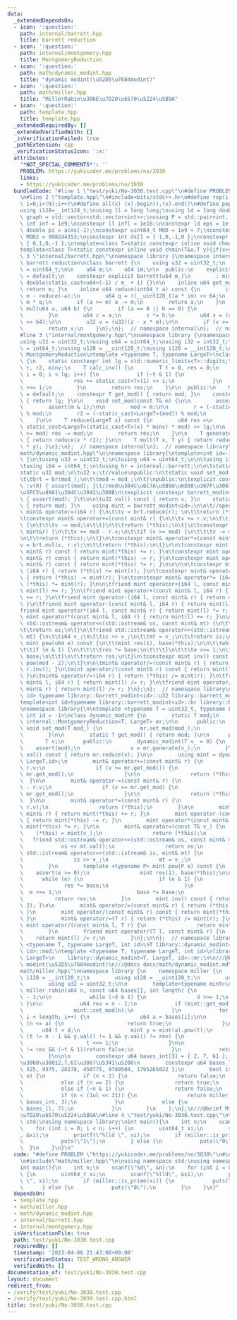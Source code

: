 ```yaml
---
data:
  _extendedDependsOn:
  - icon: ':question:'
    path: internal/barrett.hpp
    title: barrett reduction
  - icon: ':question:'
    path: internal/montgomery.hpp
    title: MontgomeryReduction
  - icon: ':question:'
    path: math/dynamic_modint.hpp
    title: "dynamic modint(\u52D5\u7684modint)"
  - icon: ':question:'
    path: math/miller.hpp
    title: "MillerRabin\u306E\u7D20\u6570\u5224\u5B9A"
  - icon: ':question:'
    path: template.hpp
    title: template.hpp
  _extendedRequiredBy: []
  _extendedVerifiedWith: []
  _isVerificationFailed: true
  _pathExtension: cpp
  _verificationStatusIcon: ':x:'
  attributes:
    '*NOT_SPECIAL_COMMENTS*': ''
    PROBLEM: https://yukicoder.me/problems/no/3030
    links:
    - https://yukicoder.me/problems/no/3030
  bundledCode: "#line 1 \"test/yuki/No-3030.test.cpp\"\n#define PROBLEM \"https://yukicoder.me/problems/no/3030\"\
    \n#line 2 \"template.hpp\"\n#include<bits/stdc++.h>\n#define rep(i, N)  for(int\
    \ i=0;i<(N);i++)\n#define all(x) (x).begin(),(x).end()\n#define popcount(x) __builtin_popcount(x)\n\
    using i128=__int128_t;\nusing ll = long long;\nusing ld = long double;\nusing\
    \ graph = std::vector<std::vector<int>>;\nusing P = std::pair<int, int>;\nconstexpr\
    \ int inf = 1e9;\nconstexpr ll infl = 1e18;\nconstexpr ld eps = 1e-6;\nconst long\
    \ double pi = acos(-1);\nconstexpr uint64_t MOD = 1e9 + 7;\nconstexpr uint64_t\
    \ MOD2 = 998244353;\nconstexpr int dx[] = { 1,0,-1,0 };\nconstexpr int dy[] =\
    \ { 0,1,0,-1 };\ntemplate<class T>static constexpr inline void chmax(T&x,T y){if(x<y)x=y;}\n\
    template<class T>static constexpr inline void chmin(T&x,T y){if(x>y)x=y;}\n#line\
    \ 3 \"internal/barrett.hpp\"\nnamespace library {\nnamespace internal {\n/// @brief\
    \ barrett reduction\nclass barrett {\n    using u32 = uint32_t;\n    using u64\
    \ = uint64_t;\n\n    u64 m;\n    u64 im;\n\n  public:\n    explicit barrett()\
    \ = default;\n    constexpr explicit barrett(u64 m_)\n        : m(m_), im((u64)(long\
    \ double)static_cast<u64>(-1) / m_ + 1) {}\n\n    inline u64 get_mod() const {\
    \ return m; }\n    inline u64 reduce(int64_t a) const {\n        if (a < 0) return\
    \ m - reduce(-a);\n        u64 q = ((__uint128_t)a * im) >> 64;\n        a -=\
    \ m * q;\n        if (a >= m) a -= m;\n        return a;\n    }\n    inline u64\
    \ mul(u64 a, u64 b) {\n        if (a == 0 || b == 0) {\n            return 0;\n\
    \        }\n        u64 z = a;\n        z *= b;\n        u64 x = (u64)(((__uint128_t)(z)*im)\
    \ >> 64);\n\n        u32 v = (u32)(z - x * m);\n\n        if (v >= m) v += m;\n\
    \        return v;\n    }\n};\n};  // namespace internal\n};  // namespace library\n\
    #line 3 \"internal/montgomery.hpp\"\nnamespace library {\nnamespace internal {\n\
    using u32 = uint32_t;\nusing u64 = uint64_t;\nusing i32 = int32_t;\nusing i64\
    \ = int64_t;\nusing u128 = __uint128_t;\nusing i128 = __int128_t;\n/// @brief\
    \ MontgomeryReduction\ntemplate <typename T, typename LargeT>\nclass MontgomeryReduction\
    \ {\n    static constexpr int lg = std::numeric_limits<T>::digits;\n    T mod,\
    \ r, r2, minv;\n    T calc_inv() {\n        T t = 0, res = 0;\n        for (int\
    \ i = 0; i < lg; i++) {\n            if (~t & 1) {\n                t += mod;\n\
    \                res += static_cast<T>(1) << i;\n            }\n            t\
    \ >>= 1;\n        }\n        return res;\n    }\n\n  public:\n    MontgomeryReduction()\
    \ = default;\n    constexpr T get_mod() { return mod; }\n    constexpr int get_lg()\
    \ { return lg; }\n\n    void set_mod(const T& m) {\n\n        assert(m > 0);\n\
    \        assert(m & 1);\n\n        mod = m;\n\n        r = (-static_cast<T>(mod))\
    \ % mod;\n        r2 = (-static_cast<LargeT>(mod)) % mod;\n        minv = calc_inv();\n\
    \    }\n\n    T reduce(LargeT x) const {\n        u64 res =\n            (x +\
    \ static_cast<LargeT>(static_cast<T>(x) * minv) * mod) >> lg;\n\n        if (res\
    \ >= mod) res -= mod;\n        return res;\n    }\n\n    T generate(LargeT x)\
    \ { return reduce(x * r2); }\n\n    T mult(T x, T y) { return reduce(static_cast<LargeT>(x)\
    \ * y); }\n};\n};  // namespace internal\n};  // namespace library\n#line 4 \"\
    math/dynamic_modint.hpp\"\n\nnamespace library{\ntemplate<int id=-1>\nclass barrett_modint\
    \ {\n\tusing u32 = uint32_t;\n\tusing u64 = uint64_t;\n\n\tusing i32 = int32_t;\n\
    \tusing i64 = int64_t;\n\tusing br = internal::barrett;\n\n\tstatic br brt;\n\t\
    static u32 mod;\n\tu32 v;\t//value\npublic:\n\tstatic void set_mod(u32 mod_) {\n\
    \t\tbrt = br(mod_);\n\t\tmod = mod_;\n\t}\npublic:\n\texplicit constexpr barrett_modint()\
    \ :v(0) { assert(mod); }\t//mod\u304C\u6C7A\u5B9A\u6E08\u307F\u3067\u3042\u308B\
    \u5FC5\u8981\u304C\u3042\u308B\n\texplicit constexpr barrett_modint(i64 v_) :v(brt.reduce(v_))\
    \ { assert(mod); }\t\n\n\tu32 val() const { return v; }\n    static u32 get_mod()\
    \ { return mod; }\n    using mint = barrett_modint<id>;\n\n\t//operators\n\tconstexpr\
    \ mint& operator=(i64 r) {\n\t\tv = brt.reduce(r); \n\t\treturn (*this);\n\t}\n\
    \tconstexpr mint& operator+=(const mint& r) {\n\t\tv += r.v;\n\t\tif (v >= mod)\
    \ {\n\t\t\tv -= mod;\n\t\t}\n\t\treturn (*this);\n\t}\n\tconstexpr mint& operator-=(const\
    \ mint&r) {\n\t\tv += mod - r.v;\n\t\tif (v >= mod) {\n\t\t\tv -= mod;\n\t\t}\n\
    \n\t\treturn (*this);\n\t}\n\tconstexpr mint& operator*=(const mint& r) {\n\t\t\
    v = brt.mul(v, r.v);\n\t\treturn (*this);\n\t}\n\n\tconstexpr mint operator+(const\
    \ mint& r) const { return mint(*this) += r; }\n\tconstexpr mint operator-(const\
    \ mint& r) const { return mint(*this) -= r; }\n\tconstexpr mint operator*(const\
    \ mint& r) const { return mint(*this) *= r; }\n\n\n\n\tconstexpr mint& operator+=\
    \ (i64 r) { return (*this) += mint(r); }\n\tconstexpr mint& operator-= (i64 r)\
    \ { return (*this) -= mint(r); }\n\tconstexpr mint& operator*= (i64 r) { return\
    \ (*this) *= mint(r); }\n\n\tfriend mint operator+(i64 l, const mint& r) { return\
    \ mint(l) += r; }\n\tfriend mint operator+(const mint& l, i64 r) { return mint(l)\
    \ += r; }\n\tfriend mint operator-(i64 l, const mint& r) { return mint(l) -= r;\
    \ }\n\tfriend mint operator-(const mint& l, i64 r) { return mint(l) -= r; }\n\t\
    friend mint operator*(i64 l, const mint& r) { return mint(l) *= r; }\n\tfriend\
    \ mint operator*(const mint& l, i64 r) { return mint(l) += r; }\n\n\n\tfriend\
    \ std::ostream& operator<<(std::ostream& os, const mint& mt) {\n\t\tos << mt.val();\n\
    \t\treturn os;\n\t}\n\tfriend std::istream& operator>>(std::istream& is, mint&\
    \ mt) {\n\t\ti64 v_;\n\t\tis >> v_;\n\t\tmt = v_;\n\t\treturn is;\n\t}\n\tconstexpr\
    \ mint pow(u64 e) const {\n\t\tmint res(1), base(*this);\n\n\t\twhile (e) {\n\t\
    \t\tif (e & 1) {\n\t\t\t\tres *= base;\n\t\t\t}\n\t\t\te >>= 1;\n\t\t\tbase *=\
    \ base;\n\t\t}\n\t\treturn res;\n\t}\n\tconstexpr mint inv() const {\n\t\treturn\
    \ pow(mod - 2);\n\t}\n\n\tmint& operator/=(const mint& r) { return (*this) *=\
    \ r.inv(); }\n\tmint operator/(const mint& r) const { return mint(*this) *= r.inv();\
    \ }\n\tmint& operator/=(i64 r) { return (*this) /= mint(r); }\n\tfriend mint operator/(const\
    \ mint& l, i64 r) { return mint(l) /= r; }\n\tfriend mint operator/(i64 l, const\
    \ mint& r) { return mint(l) /= r; }\n};\n};  // namespace library\ntemplate <int\
    \ id> typename library::barrett_modint<id>::u32 library::barrett_modint<id>::mod;\n\
    template<int id>typename library::barrett_modint<id>::br library::barrett_modint<id>::brt;\n\
    \nnamespace library{\n\ntemplate <typename T = uint32_t, typename LargeT = uint64_t,\
    \ int id = -1>\nclass dynamic_modint {\n        static T mod;\n        static\
    \ internal::MontgomeryReduction<T, LargeT> mr;\n\n      public:\n        static\
    \ void set_mod(T mod_) {\n            mr.set_mod(mod_);\n            mod = mod_;\n\
    \        }\n\n        static T get_mod() { return mod; }\n\n      private:\n \
    \       T v;\n      public:\n        dynamic_modint(T v_ = 0) {\n            \
    \    assert(mod);\n                v = mr.generate(v_);\n        }\n        T\
    \ val() const { return mr.reduce(v); }\n\n        using mint = dynamic_modint<T,\
    \ LargeT,id>;\n        mint& operator+=(const mint& r) {\n                v +=\
    \ r.v;\n                if (v >= mr.get_mod()) {\n                        v -=\
    \ mr.get_mod();\n                }\n\n                return (*this);\n      \
    \  }\n\n        mint& operator-=(const mint& r) {\n                v += mr.get_mod()\
    \ - r.v;\n                if (v >= mr.get_mod) {\n                        v -=\
    \ mr.get_mod();\n                }\n\n                return (*this);\n      \
    \  }\n\n        mint& operator*=(const mint& r) {\n                v = mr.mult(v,\
    \ r.v);\n                return (*this);\n        }\n\n        mint operator+(const\
    \ mint& r) { return mint(*this) += r; }\n        mint operator-(const mint& r)\
    \ { return mint(*this) -= r; }\n        mint operator*(const mint& r) { return\
    \ mint(*this) *= r; }\n\n        mint& operator=(const T& v_) {\n            \
    \    (*this) = mint(v_);\n                return (*this);\n        }\n\n     \
    \   friend std::ostream& operator<<(std::ostream& os, const mint& mt) {\n    \
    \            os << mt.val();\n                return os;\n        }\n        friend\
    \ std::istream& operator>>(std::istream& is, mint& mt) {\n                T v_;\n\
    \                is >> v_;\n                mt = v_;\n                return is;\n\
    \        }\n        template <typename P> mint pow(P e) const {\n            \
    \    assert(e >= 0);\n                mint res(1), base(*this);\n\n          \
    \      while (e) {\n                        if (e & 1) {\n                   \
    \             res *= base;\n                        }\n                      \
    \  e >>= 1;\n                        base *= base;\n                }\n      \
    \          return res;\n        }\n        mint inv() const { return pow(mod -\
    \ 2); }\n\n        mint& operator/=(const mint& r) { return (*this) *= r.inv();\
    \ }\n        mint operator/(const mint& r) const { return mint(*this) *= r.inv();\
    \ }\n        mint& operator/=(T r) { return (*this) /= mint(r); }\n        friend\
    \ mint operator/(const mint& l, T r) {\n                return mint(l) /= r;\n\
    \        }\n        friend mint operator/(T l, const mint& r) {\n            \
    \    return mint(l) /= r;\n        }\n};\n\n};  // namespace library\n\ntemplate\
    \ <typename T, typename LargeT, int id>\nT library::dynamic_modint<T, LargeT,\
    \ id>::mod;\ntemplate <typename T, typename LargeT, int id>\nlibrary::internal::MontgomeryReduction<T,\
    \ LargeT>\n    library::dynamic_modint<T, LargeT, id>::mr;\n\n///@brief dynamic\
    \ modint(\u52D5\u7684modint)\n///@docs docs/math/dynamic_modint.md\n#line 3 \"\
    math/miller.hpp\"\nnamespace library {\n    namespace miller {\n        using\
    \ i128 = __int128_t;\n        using u128 = __uint128_t;\n        using u64 = uint64_t;\n\
    \        using u32 = uint32_t;\n\n        template<typename mint>\n        bool\
    \ miller_rabin(u64 n, const u64 bases[], int length) {\n            u64 d = n\
    \ - 1;\n\n            while (~d & 1) {\n                d >>= 1;\n           \
    \ }\n\n            u64 rev = n - 1;\n            if (mint::get_mod() != n) {\n\
    \                mint::set_mod(n);\n            }\n            for (int i = 0;\
    \ i < length; i++) {\n                u64 a = bases[i];\n\n                if\
    \ (n <= a) {\n                    return true;\n                }\n          \
    \      u64 t = d;\n                mint y = mint(a).pow(t);\n                while\
    \ (t != n - 1 && y.val() != 1 && y.val() != rev) {\n                    y *= y;\n\
    \                    t <<= 1;\n                }\n\n                if (y.val()\
    \ != rev && (~t & 1))return false;\n            }\n            return true;\n\
    \        }\n\n\n        constexpr u64 bases_int[3] = { 2, 7, 61 };  // int\u3060\
    \u3068\u30012,7,61\u3067\u5341\u5206\n        constexpr u64 bases_ll[7] = { 2,\
    \ 325, 9375, 28178, 450775, 9780504, 1795265022 };\n        bool is_prime(u64\
    \ n) {\n            if (n < 2) {\n                return false;\n            }\n\
    \            else if (n == 2) {\n                return true;\n            }\n\
    \            else if (~n & 1) {\n                return false;\n            }\n\
    \            if (n < (1ul << 31)) {\n                return miller_rabin<barrett_modint<-1>>(n,\
    \ bases_int, 3);\n            }\n            else {\n                return miller_rabin<dynamic_modint<u64,u128,-1>>(n,\
    \ bases_ll, 7);\n            }\n        }\n    };\n};\n///@brief MillerRabin\u306E\
    \u7D20\u6570\u5224\u5B9A\n#line 4 \"test/yuki/No-3030.test.cpp\"\n\nusing namespace\
    \ std;\nusing namespace library;\nint main(){\n    int n;\n    scanf(\"%d\", &n);\n\
    \    for (int i = 0; i < n; i++) {\n        uint64_t xi;\n        scanf(\"%lld\"\
    , &xi);\n        printf(\"%lld \", xi);\n        if (miller::is_prime(xi)) {\n\
    \            puts(\"1\");\n        } else {\n            puts(\"0\");\n      \
    \  }\n    }\n}\n"
  code: "#define PROBLEM \"https://yukicoder.me/problems/no/3030\"\n#include\"template.hpp\"\
    \n#include\"math/miller.hpp\"\n\nusing namespace std;\nusing namespace library;\n\
    int main(){\n    int n;\n    scanf(\"%d\", &n);\n    for (int i = 0; i < n; i++)\
    \ {\n        uint64_t xi;\n        scanf(\"%lld\", &xi);\n        printf(\"%lld\
    \ \", xi);\n        if (miller::is_prime(xi)) {\n            puts(\"1\");\n  \
    \      } else {\n            puts(\"0\");\n        }\n    }\n}"
  dependsOn:
  - template.hpp
  - math/miller.hpp
  - math/dynamic_modint.hpp
  - internal/barrett.hpp
  - internal/montgomery.hpp
  isVerificationFile: true
  path: test/yuki/No-3030.test.cpp
  requiredBy: []
  timestamp: '2023-04-06 21:43:06+09:00'
  verificationStatus: TEST_WRONG_ANSWER
  verifiedWith: []
documentation_of: test/yuki/No-3030.test.cpp
layout: document
redirect_from:
- /verify/test/yuki/No-3030.test.cpp
- /verify/test/yuki/No-3030.test.cpp.html
title: test/yuki/No-3030.test.cpp
---
```

